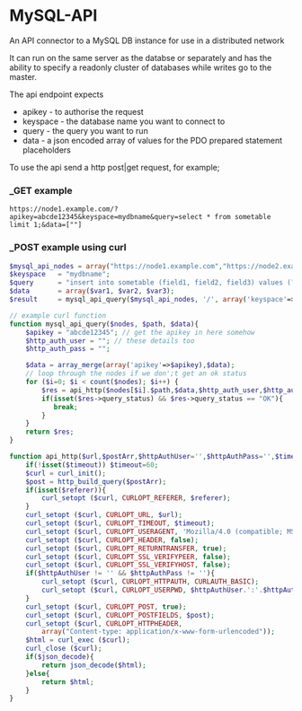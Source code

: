 # MySQL-API

An API connector to a MySQL DB instance for use in a distributed network

It can run on the same server as the databse or separately and has the ability to specify a readonly cluster of databases while writes go to the master.

The api endpoint expects 

- apikey - to authorise the request
- keyspace - the database name you want to connect to
- query - the query you want to run
- data - a json encoded array of values for the PDO prepared statement placeholders

To use the api send a http post|get request, for example;

### _GET example
```
https://node1.example.com/?apikey=abcde12345&keyspace=mydbname&query=select * from sometable limit 1;&data=[""]
```

### _POST example using curl
```php
$mysql_api_nodes = array("https://node1.example.com","https://node2.example.com");
$keyspace 	= "mydbname";
$query 		= "insert into sometable (field1, field2, field3) values (?,?,?);";	
$data 		= array($var1, $var2, $var3);
$result 	= mysql_api_query($mysql_api_nodes, '/', array('keyspace'=>$keyspace,'query'=>$query,'data'=>json_encode($data)));

// example curl function
function mysql_api_query($nodes, $path, $data){
	$apikey = "abcde12345"; // get the apikey in here somehow
	$http_auth_user = ""; // these details too
	$http_auth_pass = "";

	$data = array_merge(array('apikey'=>$apikey),$data);
	// loop through the nodes if we don';t get an ok status
	for ($i=0; $i < count($nodes); $i++) { 
	    $res = api_http($nodes[$i].$path,$data,$http_auth_user,$http_auth_pass,10,true);
	    if(isset($res->query_status) && $res->query_status == "OK"){
	       break; 
	    }
	}
	return $res;
}

function api_http($url,$postArr,$httpAuthUser='',$httpAuthPass='',$timeout=60,$json_decode=false){
    if(!isset($timeout)) $timeout=60;
    $curl = curl_init();
    $post = http_build_query($postArr);
    if(isset($referer)){
        curl_setopt ($curl, CURLOPT_REFERER, $referer);
    }
    curl_setopt ($curl, CURLOPT_URL, $url);
    curl_setopt ($curl, CURLOPT_TIMEOUT, $timeout);
    curl_setopt ($curl, CURLOPT_USERAGENT, 'Mozilla/4.0 (compatible; MSIE 7.0; Windows NT 5.1; .NET CLR 1.1.4322)');
    curl_setopt ($curl, CURLOPT_HEADER, false);
    curl_setopt ($curl, CURLOPT_RETURNTRANSFER, true);
	curl_setopt ($curl, CURLOPT_SSL_VERIFYPEER, false);
	curl_setopt ($curl, CURLOPT_SSL_VERIFYHOST, false);
	if($httpAuthUser != '' && $httpAuthPass != ''){
		curl_setopt ($curl, CURLOPT_HTTPAUTH, CURLAUTH_BASIC); 
		curl_setopt ($curl, CURLOPT_USERPWD, $httpAuthUser.':'.$httpAuthPass);
    }
	curl_setopt ($curl, CURLOPT_POST, true);
    curl_setopt ($curl, CURLOPT_POSTFIELDS, $post);
    curl_setopt ($curl, CURLOPT_HTTPHEADER,
        array("Content-type: application/x-www-form-urlencoded"));
    $html = curl_exec ($curl);
    curl_close ($curl);
    if($json_decode){
	    return json_decode($html);
    }else{
	    return $html;
    }
}
```
